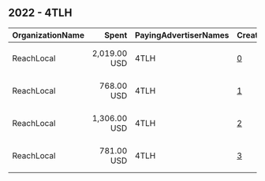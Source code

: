 ## 2022 - 4TLH 
|OrganizationName|Spent|PayingAdvertiserNames|CreativeUrls|Impressions|Genders|AgeBrackets|CountryCodes|BillingAddresses|CandidateBallotInformation|
|:---|---:|:---|:---|---:|:---|:---|:---|:---|:---|
|ReachLocal|2,019.00 USD|4TLH|[0](https://www.snap.com/political-ads/asset/940f783eb099747954f210e8ae67ddf3095db57998e039f117394fbc2b395f1a?mediaType=mp4)|269,878||18-49|united states|"21700 Oxnard St #1600,Woodlands Hills,91367,US"||
|ReachLocal|768.00 USD|4TLH|[1](https://www.snap.com/political-ads/asset/33c753b0e9f8f4e9a358e2fa907577fcf03639d6eb4de66ebb329de8c7d90a9b?mediaType=mp4)|81,055||18-49|united states|"21700 Oxnard St #1600,Woodlands Hills,91367,US"||
|ReachLocal|1,306.00 USD|4TLH|[2](https://www.snap.com/political-ads/asset/14863fdfa2409a72b6fb0599db0c99efdca5d8d32e5ba178de297127c0b1e9f6?mediaType=mp4)|168,859||18+|united states|"21700 Oxnard St #1600,Woodlands Hills,91367,US"||
|ReachLocal|781.00 USD|4TLH|[3](https://www.snap.com/political-ads/asset/3baec3adfb17ab8ab7e330aaade55ff40ac36671fd2d341fb7416b4f53b0b5bb?mediaType=mp4)|93,501||18-49|united states|"21700 Oxnard St #1600,Woodlands Hills,91367,US"||
